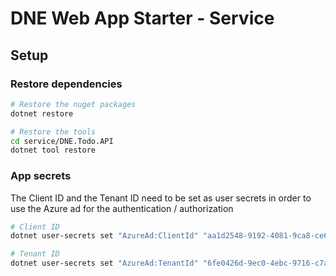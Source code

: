 # DNE Web App Starter - Service

## Setup

### Restore dependencies
```sh
# Restore the nuget packages
dotnet restore

# Restore the tools
cd service/DNE.Todo.API 
dotnet tool restore
```

### App secrets
The Client ID and the Tenant ID need to be set as user secrets in order to use the Azure ad for the authentication / authorization
```sh
# Client ID
dotnet user-secrets set "AzureAd:ClientId" "aa1d2548-9192-4081-9ca8-ce681c39f254" --project "service/DNE.Todo.API"

# Tenant ID
dotnet user-secrets set "AzureAd:TenantId" "6fe0426d-9ec0-4ebc-9716-c7a87fa52a2d" --project "service/DNE.Todo.API"
```